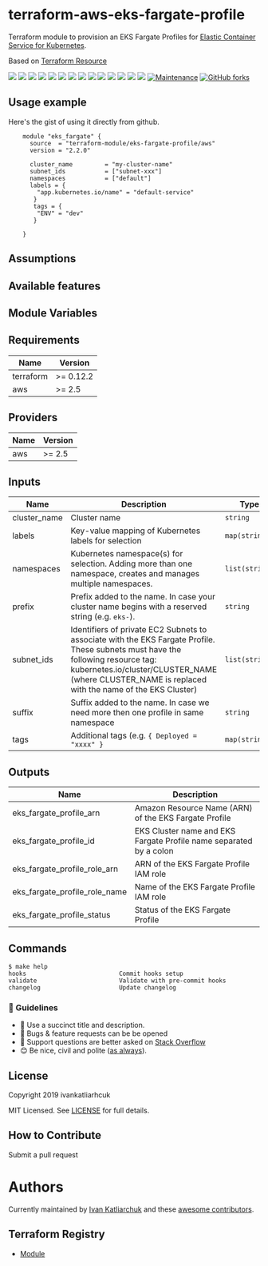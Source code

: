 # terraform-aws-eks-fargate-profile

Terraform module to provision an EKS Fargate Profiles for [Elastic Container Service for Kubernetes](https://aws.amazon.com/eks/).

Based on [Terraform Resource](https://www.terraform.io/docs/providers/aws/r/eks_fargate_profile.html)

[![](https://img.shields.io/github/license/terraform-module/terraform-aws-eks-fargate-profile)](https://github.com/terraform-module/terraform-aws-eks-fargate-profile)
![](https://img.shields.io/github/v/tag/terraform-module/terraform-aws-eks-fargate-profile)
[![](https://img.shields.io/github/workflow/status/terraform-module/terraform-aws-eks-fargate-profile/commit-check/master)](https://github.com/terraform-module/terraform-aws-eks-fargate-profile/actions?query=is%3Acompleted)
![](https://github.com/terraform-module/terraform-aws-eks-fargate-profile/workflows/commit-check/badge.svg)
![](https://github.com/terraform-module/terraform-aws-eks-fargate-profile/workflows/Labeler/badge.svg)
![](https://img.shields.io/issues/github/terraform-module/terraform-aws-eks-fargate-profile)
![](https://img.shields.io/github/issues/terraform-module/terraform-aws-eks-fargate-profile)
![](https://img.shields.io/github/issues-closed/terraform-module/terraform-aws-eks-fargate-profile)
[![](https://img.shields.io/github/languages/code-size/terraform-module/terraform-aws-eks-fargate-profile)](https://github.com/terraform-module/terraform-aws-eks-fargate-profile)
[![](https://img.shields.io/github/repo-size/terraform-module/terraform-aws-eks-fargate-profile)](https://github.com/terraform-module/terraform-aws-eks-fargate-profile)
![](https://img.shields.io/github/languages/top/terraform-module/terraform-aws-eks-fargate-profile?color=green&logo=terraform&logoColor=blue)
![](https://img.shields.io/github/commit-activity/m/terraform-module/terraform-aws-eks-fargate-profile)
![](https://img.shields.io/github/contributors/terraform-module/terraform-aws-eks-fargate-profile)
![](https://img.shields.io/github/last-commit/terraform-module/terraform-aws-eks-fargate-profile)
[![Maintenance](https://img.shields.io/badge/Maintenu%3F-oui-green.svg)](https://GitHub.com/terraform-module/terraform-aws-eks-fargate-profile/graphs/commit-activity)
[![GitHub forks](https://img.shields.io/github/forks/terraform-module/terraform-aws-eks-fargate-profile.svg?style=social&label=Fork)](https://github.com/terraform-module/terraform-aws-eks-fargate-profile)


## Usage example

Here's the gist of using it directly from github.

```hcl
    module "eks_fargate" {
      source  = "terraform-module/eks-fargate-profile/aws"
      version = "2.2.0"

      cluster_name         = "my-cluster-name"
      subnet_ids           = ["subnet-xxx"]
      namespaces           = ["default"]
      labels = {
        "app.kubernetes.io/name" = "default-service"
       }
       tags = {
        "ENV" = "dev"
       }

    }
```

## Assumptions

## Available features

## Module Variables

<!-- BEGINNING OF PRE-COMMIT-TERRAFORM DOCS HOOK -->
## Requirements

| Name | Version |
|------|---------|
| terraform | >= 0.12.2 |
| aws | >= 2.5 |

## Providers

| Name | Version |
|------|---------|
| aws | >= 2.5 |

## Inputs

| Name | Description | Type | Default | Required |
|------|-------------|------|---------|:--------:|
| cluster\_name | Cluster name | `string` | n/a | yes |
| labels | Key-value mapping of Kubernetes labels for selection | `map(string)` | `{}` | no |
| namespaces | Kubernetes namespace(s) for selection.  Adding more than one namespace, creates and manages multiple namespaces. | `list(string)` | n/a | yes |
| prefix | Prefix added to the name. In case your cluster name begins with a reserved string (e.g. `eks-`). | `string` | `""` | no |
| subnet\_ids | Identifiers of private EC2 Subnets to associate with the EKS Fargate Profile. These subnets must have the following resource tag: kubernetes.io/cluster/CLUSTER\_NAME (where CLUSTER\_NAME is replaced with the name of the EKS Cluster) | `list(string)` | n/a | yes |
| suffix | Suffix added to the name. In case we need more then one profile in same namespace | `string` | `""` | no |
| tags | Additional tags (e.g. `{ Deployed = "xxxx" }` | `map(string)` | `{}` | no |

## Outputs

| Name | Description |
|------|-------------|
| eks\_fargate\_profile\_arn | Amazon Resource Name (ARN) of the EKS Fargate Profile |
| eks\_fargate\_profile\_id | EKS Cluster name and EKS Fargate Profile name separated by a colon |
| eks\_fargate\_profile\_role\_arn | ARN of the EKS Fargate Profile IAM role |
| eks\_fargate\_profile\_role\_name | Name of the EKS Fargate Profile IAM role |
| eks\_fargate\_profile\_status | Status of the EKS Fargate Profile |

<!-- END OF PRE-COMMIT-TERRAFORM DOCS HOOK -->

## Commands

<!-- START makefile-doc -->
```
$ make help
hooks                          Commit hooks setup
validate                       Validate with pre-commit hooks
changelog                      Update changelog
```
<!-- END makefile-doc -->

### :memo: Guidelines

 - :memo: Use a succinct title and description.
 - :bug: Bugs & feature requests can be be opened
 - :signal_strength: Support questions are better asked on [Stack Overflow](https://stackoverflow.com/)
 - :blush: Be nice, civil and polite ([as always](http://contributor-covenant.org/version/1/4/)).

## License

Copyright 2019 ivankatliarhcuk

MIT Licensed. See [LICENSE](./LICENSE) for full details.

## How to Contribute

Submit a pull request

# Authors

Currently maintained by [Ivan Katliarchuk](https://github.com/ivankatliarchuk) and these [awesome contributors](https://github.com/terraform-module/eks-fargate-profile/graphs/contributors).

## Terraform Registry

- [Module](https://registry.terraform.io/modules/terraform-module/eks-fargate-profile/aws)
